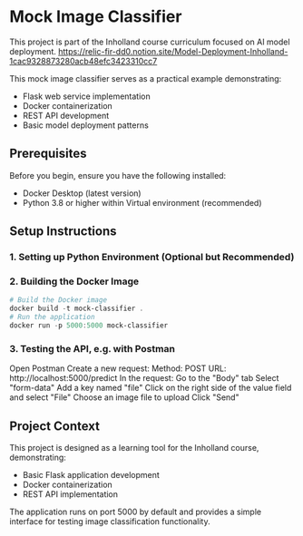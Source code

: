 # Mock Image Classifier

This project is part of the Inholland course curriculum focused on AI model deployment.
https://relic-fir-dd0.notion.site/Model-Deployment-Inholland-1cac9328873280acb48efc3423310cc7

This mock image classifier serves as a practical example demonstrating:
- Flask web service implementation
- Docker containerization
- REST API development
- Basic model deployment patterns

## Prerequisites

Before you begin, ensure you have the following installed:
- Docker Desktop (latest version)
- Python 3.8 or higher within Virtual environment (recommended)

## Setup Instructions

### 1. Setting up Python Environment (Optional but Recommended)

### 2. Building the Docker Image
```powershell
# Build the Docker image
docker build -t mock-classifier .
# Run the application
docker run -p 5000:5000 mock-classifier
```

### 3. Testing the API, e.g. with Postman
Open Postman
Create a new request:
Method: POST
URL: http://localhost:5000/predict
In the request:
Go to the "Body" tab
Select "form-data"
Add a key named "file"
Click on the right side of the value field and select "File"
Choose an image file to upload
Click "Send"

## Project Context
This project is designed as a learning tool for the Inholland course, demonstrating:
- Basic Flask application development
- Docker containerization
- REST API implementation

The application runs on port 5000 by default and provides a simple interface for testing image classification functionality.
